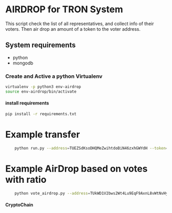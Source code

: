 # AIRDROP for TRON System

This script check the list of all representatives, and collect info of their voters. Then air drop an amount of a token to the voter address.

## System requirements
* python
* mongodb


### Create and Active a python Virtualenv 
```bash
virtualenv -p python3 env-airdrop
source env-airdrop/bin/activate
```

#### install requirements
```bash
pip install -r requirements.txt
```

# Example transfer 
```bash
    python run.py --address=TUEZSdKsoDHQMeZwihtdoBiN46zxhGWYdH --token=Perogies --amount=1
```

# Example AirDrop based on votes with ratio
```bash
    python vote_airdrop.py --address=TUkWD1V2bws2Wt4Lu9EqF9AxnL8vWtNvHy --token=CryptoChain --sr=TKSXDA8HfE9E1y39RczVQ1ZascUEtaSToF --ratio=0.01
```

#### CryptoChain
